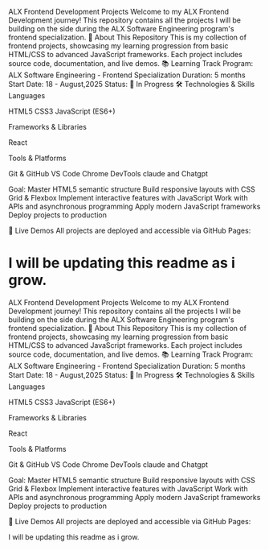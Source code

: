 
ALX Frontend Development Projects
Welcome to my ALX Frontend Development journey! This repository contains all the projects I will be building on the side  during the ALX Software Engineering program's frontend specialization.
🚀 About This Repository
This is my collection of frontend projects, showcasing my learning progression from basic HTML/CSS to advanced JavaScript frameworks. Each project includes source code, documentation, and live demos.
📚 Learning Track
Program: ALX Software Engineering - Frontend Specialization
Duration: 5 months
Start Date: 18 - August,2025
Status: 🔄 In Progress
🛠️ Technologies & Skills
Languages

HTML5
CSS3
JavaScript (ES6+)

Frameworks & Libraries

React

Tools & Platforms

Git & GitHub
VS Code
Chrome DevTools
claude and Chatgpt


Goal:
 Master HTML5 semantic structure
 Build responsive layouts with CSS Grid & Flexbox
 Implement interactive features with JavaScript
 Work with APIs and asynchronous programming
 Apply modern JavaScript frameworks
 Deploy projects to production

🔗 Live Demos
All projects are deployed and accessible via GitHub Pages:

I will be updating this readme as i grow.
=======
ALX Frontend Development Projects
Welcome to my ALX Frontend Development journey! This repository contains all the projects I will be building on the side  during the ALX Software Engineering program's frontend specialization.
🚀 About This Repository
This is my collection of frontend projects, showcasing my learning progression from basic HTML/CSS to advanced JavaScript frameworks. Each project includes source code, documentation, and live demos.
📚 Learning Track
Program: ALX Software Engineering - Frontend Specialization
Duration: 5 months
Start Date: 18 - August,2025
Status: 🔄 In Progress
🛠️ Technologies & Skills
Languages

HTML5
CSS3
JavaScript (ES6+)

Frameworks & Libraries

React

Tools & Platforms

Git & GitHub
VS Code
Chrome DevTools
claude and Chatgpt


Goal:
 Master HTML5 semantic structure
 Build responsive layouts with CSS Grid & Flexbox
 Implement interactive features with JavaScript
 Work with APIs and asynchronous programming
 Apply modern JavaScript frameworks
 Deploy projects to production

🔗 Live Demos
All projects are deployed and accessible via GitHub Pages:

I will be updating this readme as i grow.
